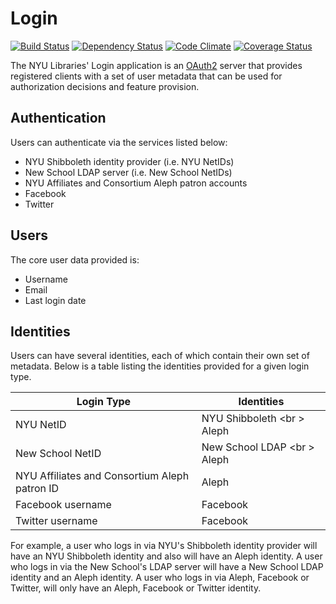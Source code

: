 # Login
[![Build Status](https://travis-ci.org/NYULibraries/login.png?branch=development)](https://travis-ci.org/NYULibraries/login)
[![Dependency Status](https://gemnasium.com/NYULibraries/login.png)](https://gemnasium.com/NYULibraries/login)
[![Code Climate](https://codeclimate.com/github/NYULibraries/login.png)](https://codeclimate.com/github/NYULibraries/login)
[![Coverage Status](https://coveralls.io/repos/NYULibraries/login/badge.png?branch=development)](https://coveralls.io/r/NYULibraries/login)

The NYU Libraries' Login application is an [OAuth2](http://oauth.net/2/) server
that provides registered clients with a set of user metadata that can be used for
authorization decisions and feature provision.

## Authentication
Users can authenticate via the services listed below:

- NYU Shibboleth identity provider (i.e. NYU NetIDs)
- New School LDAP server (i.e. New School NetIDs)
- NYU Affiliates and Consortium Aleph patron accounts
- Facebook
- Twitter

## Users
The core user data provided is:

  - Username
  - Email
  - Last login date

## Identities
Users can have several identities, each of which contain their own set of metadata.
Below is a table listing the identities provided for a given login type.

| Login Type | Identities |
| ---------------------- | ---------- |
| NYU NetID | NYU Shibboleth <br \> Aleph |
| New School NetID | New School LDAP <br \> Aleph |
| NYU Affiliates and Consortium Aleph patron ID | Aleph |
| Facebook username | Facebook |
| Twitter username | Facebook |

For example, a user who logs in via NYU's Shibboleth identity provider will have an
NYU Shibboleth identity and also will have an Aleph identity. A user who logs in
via the New School's LDAP server will have a New School LDAP identity and an Aleph
identity. A user who logs in via Aleph, Facebook or Twitter, will only have an Aleph,
Facebook or Twitter identity.

